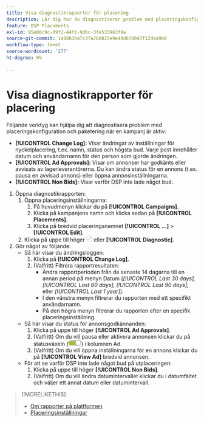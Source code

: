 ```yaml
---
title: Visa diagnostikrapporter för placering
description: Lär dig hur du diagnostiserar problem med placeringskonfiguration och placering.
feature: DSP Placements
exl-id: 95e88c9c-09f2-44f1-9d6c-3fe533963f9a
source-git-commit: 1a98b3ba7c37a768825e9e48db7d847f12daa9a0
workflow-type: tm+mt
source-wordcount: '277'
ht-degree: 0%

---
```


# Visa diagnostikrapporter för placering

<!-- Does this really belong in the Campaign Management > Reports section or in the Placements section? -->

Följande verktyg kan hjälpa dig att diagnostisera problem med placeringskonfiguration och paketering när en kampanj är aktiv:

* **[!UICONTROL Change Log]:** Visar ändringar av inställningar för nyckelplacering, t.ex. namn, status och högsta bud. Varje post innehåller datum och användarnamn för den person som gjorde ändringen.
* **[!UICONTROL Ad Approvals]:** Visar om annonser har godkänts eller avvisats av lagerleverantörerna. Du kan ändra status för en annons (t.ex. pausa en avvisad annons) eller öppna annonsinställningarna.
* **[!UICONTROL Non Bids]:** Visar varför DSP inte lade något bud.

1. Öppna diagnostikrapporten:
   1. Öppna placeringsinställningarna:
      1. På huvudmenyn klickar du på **[!UICONTROL Campaigns]**.
      1. Klicka på kampanjens namn och klicka sedan på **[!UICONTROL Placements]**.
      1. Klicka på bredvid placeringsnamnet  **[!UICONTROL ...]** > **[!UICONTROL Edit]**.
   1. Klicka på uppe till höger ![Placement Diagnostics](/help/dsp/assets/placement-diagnostics.png) eller **[!UICONTROL Diagnostic]**.
1. Gör något av följande:
   * Så här visar du ändringsloggen:
      1. Klicka på **[!UICONTROL Change Log]**.
      1. (Valfritt) Filtrera rapportresultaten:
         * Ändra rapportperioden från de senaste 14 dagarna till en annan period på menyn Datum (*[!UICONTROL Last 30 days],* *[!UICONTROL Last 60 days],* *[!UICONTROL Last 90 days],* eller *[!UICONTROL Last 1 year]*).
         * I den vänstra menyn filtrerar du rapporten med ett specifikt användarnamn.
         * På den högra menyn filtrerar du rapporten efter en specifik placeringsinställning.
   * Så här visar du status för annonsgodkännanden:
      1. Klicka på uppe till höger **[!UICONTROL Ad Approvals]**.
      1. (Valfritt) Om du vill pausa eller aktivera annonsen klickar du på statusväxeln (![Statusväxel](/help/dsp/assets/status-switch.png)) i kolumnen Ad.
      1. (Valfritt) Om du vill öppna inställningarna för en annons klickar du på **[!UICONTROL View Ad]** bredvid annonsen.
   * För att se varför DSP inte lade något bud på utplaceringen:
      1. Klicka på uppe till höger **[!UICONTROL Non Bids]**.
      1. (Valfritt) Om du vill ändra datumintervallet klickar du i datumfältet och väljer ett annat datum eller datumintervall.

<!-- Later, add link to >* Definitions for NBRs (Reading No Bid Reports (NBRs)) -->

>[!MORELIKETHIS]
>
>* [Om rapporter på plattformen](campaign-reports-about.md)
>* [Placeringsinställningar](/help/dsp/campaign-management/placements/placement-settings.md)


